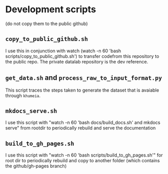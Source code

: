 # Development scripts
 
 (do not copy them to the public github)

## `copy_to_public_github.sh`

I use this in conjunction with watch (watch -n 60 'bash scripts/copy_to_public_github.sh') to transfer codefrom this repository to the public repo. The private datalab repository is the dev reference.

## `get_data.sh` and `process_raw_to_input_format.py`

This script traces the steps taken to generate the dataset that is avaiable through `khumeia`.

## `mkdocs_serve.sh`

I use this script with "watch -n 60 'bash docs/build_docs.sh' and mkdocs serve" from rootdir to periodically rebuild and serve the documentation 

## `build_to_gh_pages.sh`

I use this script with "watch -n 60 'bash scripts/build_to_gh_pages.sh'" for root dir to periodically rebuild and copy to another folder (which contains the github/gh-pages branch)